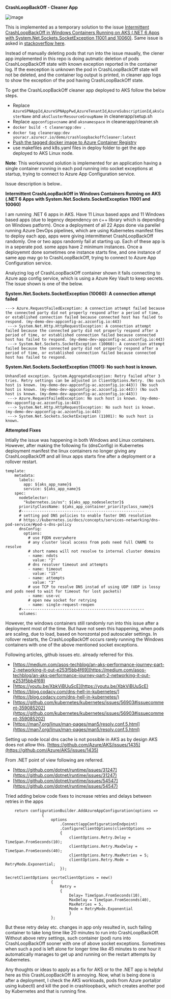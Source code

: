 **CrashLoopBackOff - Cleaner App**

![image](https://user-images.githubusercontent.com/20109548/230338712-5a1dc407-6b54-48ef-ac34-d8793324fa3c.png)


This is implemented as a temporary solution to the issue [Intermittent CrashLoopBackOff in Windows Containers Running on AKS (.NET 6 Apps with System.Net.Sockets.SocketException 11001 and 10060)](https://github.com/Azure/AKS/issues/3598). Same issue is asked in [stackoverflow here](https://stackoverflow.com/questions/75928226/intermittent-crashloopbackoff-in-windows-containers-running-on-aks-net-6-apps).

Instead of manually deleting pods that run into the issue maually, the clener app implemented in this repo is doing autmatic deletion of pods CrashLoopBackOff state with known exception reported in the container log. If the exeception is unknown the pod in CrashLoopBackOff state will not be deleted, and the container log output is printed, in cleaner app logs to show the exception of the pod having CrashLoopBackOff state.

To get the CrashLoopBackOff cleaner app deployed to AKS follow the below steps.

- Replace `AzureSPNAppId`,`AzureSPNAppPwd`,`AzureTenantId`,`AzureSubscriptionId`,`aksCusterName` and `aksClusterResourceGroupName` in cleanerapp/setup.sh
- Replace `appconfigsvcname` and `aksnamespace` in cleanerapp/cleaner.sh
- `docker build -t cleanerapp:dev .`
- `docker tag cleanerapp:dev youracr.azurecr.io/demo/crashloopbackoffcleaner:latest`
- [Push the tagged docker image to Azure Container Registry](http://chamindac.blogspot.com/2022/09/manually-push-net-app-docker-image-to.html)
- use makefiles and k8s.yaml files in deploy folder to get the app deployed to AKS Linux node.


**Note**: This workaround solution is implemented for an application having a single container running in each pod running into socket exceptions at startup, trying to connect to Azure App Configuration service.

Issue description is below..

**Intermittent CrashLoopBackOff in Windows Containers Running on AKS (.NET 6 Apps with System.Net.Sockets.SocketException 11001 and 10060)**

I am running .NET 6 apps in AKS. Have 11 Linux based apps and 11 Windows based apps (due to legency dependency on c++ library which is depending on Windows patform). Once a deployment of all 22 Apps done via parellel running Azure DevOps pipelines, which are using Kubernetes manifest files to deploy each app, apps were giving intermittenet CrashLoopBackOff randomly. One or two apps randomly fail at starting up. Each of these app is in a seperate pod. some apps have 2 minimum instances. Once a deployemnt done sometimes one instance starts fine, and one instance of same app may go to CrashLoopBackOff, trying to connect to Azure App Configuration service.

Analyzing log of CrashLoopBackOff container shown it fails connecting to Azure app config service, which is using a Azure Key Vault to keep secrets. The issue shown is one of the below.

**System.Net.Sockets.SocketException (10060): A connection attempt failed**
```
---> Azure.RequestFailedException: A connection attempt failed because the connected party did not properly respond after a period of time, or established connection failed because connected host has failed to respond. (my-demo-dev-appconfig-ac.azconfig.io:443)
 ---> System.Net.Http.HttpRequestException: A connection attempt failed because the connected party did not properly respond after a period of time, or established connection failed because connected host has failed to respond. (my-demo-dev-appconfig-ac.azconfig.io:443)
 ---> System.Net.Sockets.SocketException (10060): A connection attempt failed because the connected party did not properly respond after a period of time, or established connection failed because connected host has failed to respond.
```

**System.Net.Sockets.SocketException (11001): No such host is known.**
```
Unhandled exception. System.AggregateException: Retry failed after 3 tries. Retry settings can be adjusted in ClientOptions.Retry. (No such host is known. (my-demo-dev-appconfig-ac.azconfig.io:443)) (No such host is known. (my-demo-dev-appconfig-ac.azconfig.io:443)) (No such host is known. (my-demo-dev-appconfig-ac.azconfig.io:443))
 ---> Azure.RequestFailedException: No such host is known. (my-demo-dev-appconfig-ac.azconfig.io:443)
 ---> System.Net.Http.HttpRequestException: No such host is known. (my-demo-dev-appconfig-ac.azconfig.io:443)
 ---> System.Net.Sockets.SocketException (11001): No such host is known.
```


**Attempted Fixes**


Intially the issue was happening in both Windows and Linux containers. However, after making the following fix (dnsConfig) in Kubernetes deployment manifest the linux containers no longer giving any CrashLoopBackOff and all linux apps starts fine after a deployment or a rollover restart.

```
template:
    metadata:
      labels:
        app: ${aks_app_name}$
        service: ${aks_app_name}$
    spec:
      nodeSelector:
        "kubernetes.io/os": ${aks_app_nodeselector}$
      priorityClassName: ${aks_app_container_priorityclass_name}$
      #------------------------------------------------------
      # setting pod DNS policies to enable faster DNS resolution
      # https://kubernetes.io/docs/concepts/services-networking/dns-pod-service/#pod-s-dns-policy
      dnsConfig:
        options:
          # use FQDN everywhere 
          # any cluster local access from pods need full CNAME to resolve 
          # short names will not resolve to internal cluster domains
          - name: ndots
            value: "2"
          # dns resolver timeout and attempts
          - name: timeout
            value: "15"
          - name: attempts
            value: "3"
          # use TCP to resolve DNS instad of using UDP (UDP is lossy and pods need to wait for timeout for lost packets)
          - name: use-vc
          # open new socket for retrying
          - name: single-request-reopen
      #------------------------------------------------------
      volumes:
```

However, the windows containers still randomly run into this issue after a deployment most of the time. But have not seen this happening, when pods are scaling, due to load, based on horozontal pod autoscaler settings. In rollover restarts, the CrashLoopBackOff occurs rarely running the Windows containers with one of the above mentioned socket exceptions.

Following articles, github issues etc. already referred for this.

 - [https://medium.com/asos-techblog/an-aks-performance-journey-part-2-networking-it-out-e253f5bb4f69](https://medium.com/asos-techblog/an-aks-performance-journey-part-2-networking-it-out-e253f5bb4f69)
 - [https://youtu.be/XbkViBUuScE](https://youtu.be/XbkViBUuScE)
 - [https://blog.codacy.com/dns-hell-in-kubernetes/](https://blog.codacy.com/dns-hell-in-kubernetes/)
 - [https://github.com/kubernetes/kubernetes/issues/56903#issuecomment-359085202](https://github.com/kubernetes/kubernetes/issues/56903#issuecomment-359085202)
 - [https://man7.org/linux/man-pages/man5/resolv.conf.5.html](https://man7.org/linux/man-pages/man5/resolv.conf.5.html)

Setting up node local dns cache is not possible in AKS as by design AKS does not allow this. [https://github.com/Azure/AKS/issues/1435](https://github.com/Azure/AKS/issues/1435)

From .NET point of view following are referred.
 - [https://github.com/dotnet/runtime/issues/31247](https://github.com/dotnet/runtime/issues/31247)
 - [https://github.com/dotnet/runtime/issues/54547](https://github.com/dotnet/runtime/issues/54547)

Tried adding below code fixes to increase retries and delays between retries in the apps

```
    return configurationBuilder.AddAzureAppConfiguration(options =>
                {
                    options
                        .Connect(appConfigurationEndpoint)
                        .ConfigureClientOptions(clientOptions =>
                        {
                            clientOptions.Retry.Delay = TimeSpan.FromSeconds(10);
                            clientOptions.Retry.MaxDelay = TimeSpan.FromSeconds(40);
                            clientOptions.Retry.MaxRetries = 5;
                            clientOptions.Retry.Mode = RetryMode.Exponential;
                        });
```

```
SecretClientOptions secrteClientOptions = new()
                    {
                        Retry =
                        {
                            Delay= TimeSpan.FromSeconds(10),
                            MaxDelay = TimeSpan.FromSeconds(40),
                            MaxRetries = 5,
                            Mode = RetryMode.Exponential
                            }
                    };
```



But these retry delay etc. changes in app only resulted in, such failing container to take long time like 20 minutes to run into CrashLoopBackOff. Without above retry settings, such container (pod) runs into CrashLoopBackOff sooner with one of above socket exceptions. Sometimes when such a pod is left alone for longer time like 45 minutes to one hour it automatically manages to get up and running on the restart attempts by Kubernetes.

Any thoughts or ideas to apply as a fix for AKS or to the .NET app is helpful here as this CrashLoopBackOff is annoying. Now, what is being done is after a deployment, I check the AKS workloads, pods from Azure portal(or using kubectl) and kill the pod in crashloopback, which creates another pod by Kubernetes and that is running fine.
